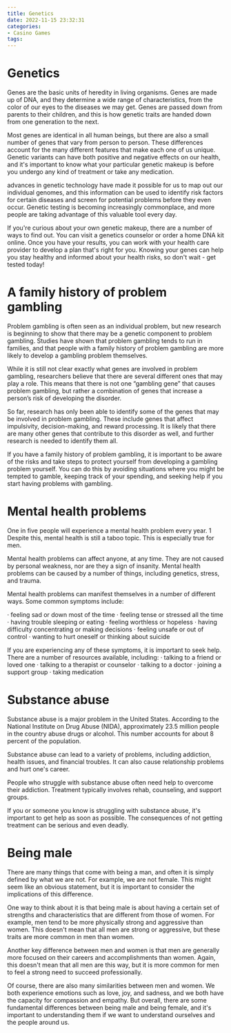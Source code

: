 ```yaml
---
title: Genetics
date: 2022-11-15 23:32:31
categories:
- Casino Games
tags:
---
```



#  Genetics

Genes are the basic units of heredity in living organisms. Genes are made up of DNA, and they determine a wide range of characteristics, from the color of our eyes to the diseases we may get. Genes are passed down from parents to their children, and this is how genetic traits are handed down from one generation to the next.

Most genes are identical in all human beings, but there are also a small number of genes that vary from person to person. These differences account for the many different features that make each one of us unique. Genetic variants can have both positive and negative effects on our health, and it's important to know what your particular genetic makeup is before you undergo any kind of treatment or take any medication.

 advances in genetic technology have made it possible for us to map out our individual genomes, and this information can be used to identify risk factors for certain diseases and screen for potential problems before they even occur. Genetic testing is becoming increasingly commonplace, and more people are taking advantage of this valuable tool every day.

If you're curious about your own genetic makeup, there are a number of ways to find out. You can visit a genetics counselor or order a home DNA kit online. Once you have your results, you can work with your health care provider to develop a plan that's right for you. Knowing your genes can help you stay healthy and informed about your health risks, so don't wait - get tested today!

#  A family history of problem gambling

Problem gambling is often seen as an individual problem, but new research is beginning to show that there may be a genetic component to problem gambling. Studies have shown that problem gambling tends to run in families, and that people with a family history of problem gambling are more likely to develop a gambling problem themselves.

While it is still not clear exactly what genes are involved in problem gambling, researchers believe that there are several different ones that may play a role. This means that there is not one “gambling gene” that causes problem gambling, but rather a combination of genes that increase a person’s risk of developing the disorder.

So far, research has only been able to identify some of the genes that may be involved in problem gambling. These include genes that affect impulsivity, decision-making, and reward processing. It is likely that there are many other genes that contribute to this disorder as well, and further research is needed to identify them all.

If you have a family history of problem gambling, it is important to be aware of the risks and take steps to protect yourself from developing a gambling problem yourself. You can do this by avoiding situations where you might be tempted to gamble, keeping track of your spending, and seeking help if you start having problems with gambling.

#  Mental health problems

One in five people will experience a mental health problem every year. 1 Despite this, mental health is still a taboo topic. This is especially true for men.

Mental health problems can affect anyone, at any time. They are not caused by personal weakness, nor are they a sign of insanity. Mental health problems can be caused by a number of things, including genetics, stress, and trauma.

Mental health problems can manifest themselves in a number of different ways. Some common symptoms include:

· feeling sad or down most of the time
 · feeling tense or stressed all the time · having trouble sleeping or eating · feeling worthless or hopeless · having difficulty concentrating or making decisions · feeling unsafe or out of control · wanting to hurt oneself or thinking about suicide

If you are experiencing any of these symptoms, it is important to seek help. There are a number of resources available, including:
· talking to a friend or loved one · talking to a therapist or counselor · talking to a doctor · joining a support group · taking medication

#  Substance abuse

Substance abuse is a major problem in the United States. According to the National Institute on Drug Abuse (NIDA), approximately 23.5 million people in the country abuse drugs or alcohol. This number accounts for about 8 percent of the population.

Substance abuse can lead to a variety of problems, including addiction, health issues, and financial troubles. It can also cause relationship problems and hurt one's career.

People who struggle with substance abuse often need help to overcome their addiction. Treatment typically involves rehab, counseling, and support groups.

If you or someone you know is struggling with substance abuse, it's important to get help as soon as possible. The consequences of not getting treatment can be serious and even deadly.

#  Being male

There are many things that come with being a man, and often it is simply defined by what we are not. For example, we are not female. This might seem like an obvious statement, but it is important to consider the implications of this difference.

One way to think about it is that being male is about having a certain set of strengths and characteristics that are different from those of women. For example, men tend to be more physically strong and aggressive than women. This doesn't mean that all men are strong or aggressive, but these traits are more common in men than women.

Another key difference between men and women is that men are generally more focused on their careers and accomplishments than women. Again, this doesn't mean that all men are this way, but it is more common for men to feel a strong need to succeed professionally.

Of course, there are also many similarities between men and women. We both experience emotions such as love, joy, and sadness, and we both have the capacity for compassion and empathy. But overall, there are some fundamental differences between being male and being female, and it's important to understanding them if we want to understand ourselves and the people around us.